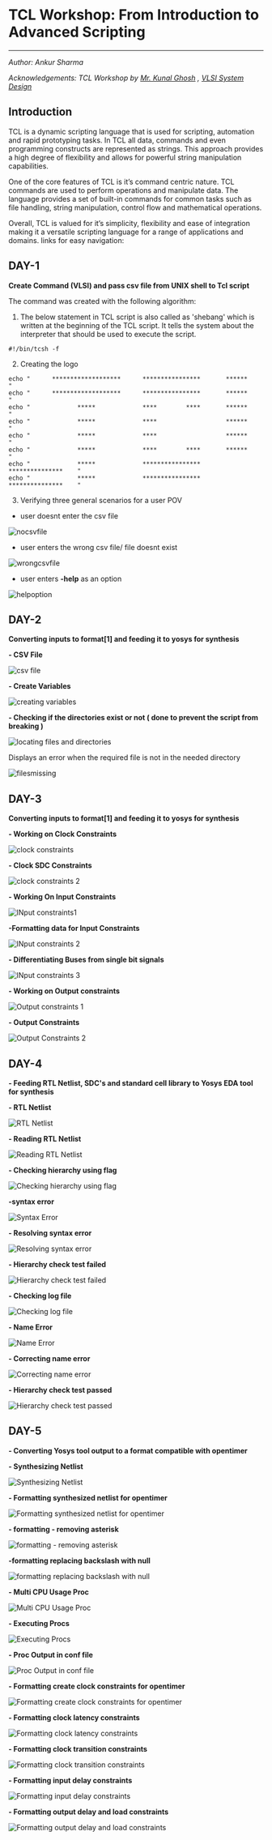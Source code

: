 # TCL Workshop: From Introduction to Advanced Scripting
--------------------------------------------------------------------------------------------------------
_Author: Ankur Sharma_

_Acknowledgements: TCL Workshop by [Mr. Kunal Ghosh](https://github.com/kunalg123) , [VLSI System Design](https://www.vlsisystemdesign.com/)_

## Introduction
TCL is a dynamic scripting language that is used for scripting, automation and rapid prototyping tasks. In TCL all data, commands and even programming constructs are represented as strings. This approach provides a high degree of flexibility and allows for powerful string manipulation capabilities.

One of the core features of TCL is it’s command centric nature. TCL commands are used to perform  operations and manipulate data. The language provides a set of built-in commands for common tasks such as file handling, string manipulation, control flow and mathematical operations.

Overall, TCL is valued for it’s simplicity, flexibility and ease of integration making it a versatile scripting language for a range of applications and domains.
links for easy navigation:

## DAY-1

__Create Command (VLSI) and pass csv file from UNIX shell to Tcl script__

The command was created with the following algorithm:
1) The below statement in TCL script is also called as 'shebang' which is written at the beginning of the TCL script. It tells the system about the interpreter that should be used to execute the script.

```
#!/bin/tcsh -f  
```

2) Creating the logo

```
echo "      *******************      ****************       ******             "
echo "      *******************      ****************       ******             "
echo "             *****             ****        ****       ******             "
echo "             *****             ****                   ******             "
echo "             *****             ****                   ******             "
echo "             *****             ****        ****       ******             "
echo "             *****             ****************       ***************    "
echo "             *****             ****************       ***************    "
```

3) Verifying three general scenarios for a user POV
  - user doesnt enter the csv file

![nocsvfile](https://github.com/ankurxyz/VSD_TCL/blob/main/images/day1/no_csv_file.png)

  - user enters the wrong csv file/ file doesnt exist

![wrongcsvfile](https://github.com/ankurxyz/VSD_TCL/blob/main/images/day1/wrong_csv_file.png)

  - user enters __-help__ as an option

![helpoption](https://github.com/ankurxyz/VSD_TCL/blob/main/images/day1/help_option.png)

 
## DAY-2
__Converting inputs to format[1] and feeding it to yosys for synthesis__

  __- CSV File__

![csv file](https://github.com/ankurxyz/VSD_TCL/blob/main/images/day2/csv_file.png)  

  __- Create Variables__

![creating variables](https://github.com/ankurxyz/VSD_TCL/blob/main/images/day2/creating_variables.png)

  __- Checking if the directories exist or not ( done to prevent the script from breaking )__

![locating files and directories](https://github.com/ankurxyz/VSD_TCL/blob/main/images/day2/locating_files_directories.png)

Displays an error when the required file is not in the needed directory

![filesmissing](https://github.com/ankurxyz/VSD_TCL/blob/main/images/day2/files_missing.png)



## DAY-3
__Converting inputs to format[1] and feeding it to yosys for synthesis__

  __- Working on Clock Constraints__

![clock constraints](https://github.com/ankurxyz/VSD_TCL/blob/main/images/day%203/writing_clk_constraints.png) 

  __- Clock SDC Constraints__

![clock constraints 2](https://github.com/ankurxyz/VSD_TCL/blob/main/images/day%203/clk_sdc_constraints.png)

  __- Working On Input Constraints__

![INput constraints1](https://github.com/ankurxyz/VSD_TCL/blob/main/images/day%203/working_on_input_constraints.png)

  __-Formatting data for Input Constraints__

![INput constraints 2](https://github.com/ankurxyz/VSD_TCL/blob/main/images/day%203/formatting%20data%20for%20IO%20Constraints.png)

  __- Differentiating Buses from single bit signals__

![INput constraints 3](https://github.com/ankurxyz/VSD_TCL/blob/main/images/day%203/differentiating%20buses%20from%20one%20bit%20signals.png)  

  __- Working on Output constraints__

![Output constraints 1](https://github.com/ankurxyz/VSD_TCL/blob/main/images/day%203/working%20on%20output%20constraints.png)

  __- Output Constraints__

![Output Constraints 2](https://github.com/ankurxyz/VSD_TCL/blob/main/images/day%203/output_constraints.png)

## DAY-4
__- Feeding RTL Netlist, SDC's and standard cell library to Yosys EDA tool for synthesis__

  __- RTL Netlist__

![RTL Netlist](https://github.com/ankurxyz/VSD_TCL/blob/main/images/day%204/1_RTL%20Netlist%20for%20Yosys%20tool.png) 

  __- Reading RTL Netlist__

![Reading RTL Netlist](https://github.com/ankurxyz/VSD_TCL/blob/main/images/day%204/2_Reading%20RTL%20Netlist.png)

  __- Checking hierarchy using flag__

![Checking hierarchy using flag](https://github.com/ankurxyz/VSD_TCL/blob/main/images/day%204/3_checking_hierarchy%20using%20flag.png)

  __-syntax error__

![Syntax Error](https://github.com/ankurxyz/VSD_TCL/blob/main/images/day%204/4_syntax_error.png)

  __- Resolving syntax error__

![Resolving syntax error](https://github.com/ankurxyz/VSD_TCL/blob/main/images/day%204/5_resolving%20syntax%20error.png)  

  __- Hierarchy check test failed__

![Hierarchy check test failed](https://github.com/ankurxyz/VSD_TCL/blob/main/images/day%204/6_hierarchy_check_test_failed.png)

  __- Checking log file__

![Checking log file](https://github.com/ankurxyz/VSD_TCL/blob/main/images/day%204/7_checking_log_file.png)

  __- Name Error__

![Name Error](https://github.com/ankurxyz/VSD_TCL/blob/main/images/day%204/8_Name_error.png)  

  __- Correcting name error__

![Correcting name error](https://github.com/ankurxyz/VSD_TCL/blob/main/images/day%204/9_correcting_error.png)

  __- Hierarchy check test passed__

![Hierarchy check test passed](https://github.com/ankurxyz/VSD_TCL/blob/main/images/day%204/10_hierarchy_check_test_passed.png)

## DAY-5
__- Converting Yosys tool output to a format compatible with opentimer__

  __- Synthesizing Netlist__

![Synthesizing Netlist](https://github.com/ankurxyz/VSD_TCL/blob/main/images/day%205/1_Synthesizing_netlist.png) 

  __- Formatting synthesized netlist for opentimer__

![Formatting synthesized netlist for opentimer](https://github.com/ankurxyz/VSD_TCL/blob/main/images/day%205/2_formatting_synthesized_netlist_for_opentimer.png)

  __- formatting - removing asterisk__

![formatting - removing asterisk](https://github.com/ankurxyz/VSD_TCL/blob/main/images/day%205/3_formatting_removing_asterisk.png)

  __-formatting replacing backslash with null__

![formatting replacing backslash with null](https://github.com/ankurxyz/VSD_TCL/blob/main/images/day%205/4_formatting_replacing_back_slash_with_null.png)

  __- Multi CPU Usage Proc__

![Multi CPU Usage Proc](https://github.com/ankurxyz/VSD_TCL/blob/main/images/day%205/5_multi_cpu_usage_proc.png)  

  __- Executing Procs__

![Executing Procs](https://github.com/ankurxyz/VSD_TCL/blob/main/images/day%205/6_executing_procs.png)

  __- Proc Output in conf file__

![Proc Output in conf file](https://github.com/ankurxyz/VSD_TCL/blob/main/images/day%205/7_proc_output_in_conf_file.png)

  __- Formatting create clock constraints for opentimer__

![Formatting create clock constraints for opentimer]() 

  __- Formatting clock latency constraints__

![Formatting clock latency constraints]()

  __- Formatting clock transition constraints__

![Formatting clock transition constraints]()

  __- Formatting input delay constraints__

![Formatting input delay constraints]()

  __- Formatting output delay and load constraints__

![Formatting output delay and load constraints]()  

